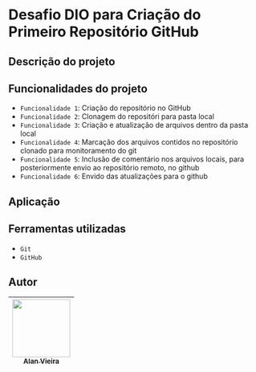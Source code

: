 # Desafio DIO para Criação do Primeiro Repositório GitHub
## Descrição do projeto


## Funcionalidades do projeto

- `Funcionalidade 1`: Criação do repositório no GitHub
- `Funcionalidade 2`: Clonagem do repositóri para pasta local
- `Funcionalidade 3`: Criação e atualização de arquivos dentro da pasta local
- `Funcionalidade 4`: Marcação dos arquivos contidos no repositório clonado para monitoramento do git
- `Funcionalidade 5`: Inclusão de comentário nos arquivos locais, para posteriormente envio ao repositório remoto, no github
- `Funcionalidade 6`: Envido das atualizações para o github


## Aplicação

                                                                                                            
## Ferramentas utilizadas
- `Git`
- `GitHub`

## Autor

| [<img src="https://avatars.githubusercontent.com/alan-vieira" width=115><br><sub>Alan Vieira</sub>](https://github.com/alan-vieira) |
| :---: |

